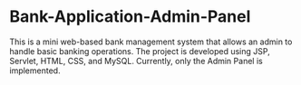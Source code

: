 # Bank-Application-Admin-Panel
This is a mini web-based bank management system that allows an admin to handle basic banking operations. The project is developed using JSP, Servlet, HTML, CSS, and MySQL. Currently, only the Admin Panel is implemented.
